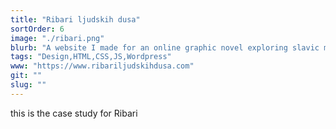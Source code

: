 ```yaml
---
title: "Ribari ljudskih dusa"
sortOrder: 6
image: "./ribari.png"
blurb: "A website I made for an online graphic novel exploring slavic mythology and horror. Be warned it's in Serbian and occasionally a bit NSFW."
tags: "Design,HTML,CSS,JS,Wordpress"
www: "https://www.ribariljudskihdusa.com"
git: ""
slug: ""
---
```

this is the case study for Ribari